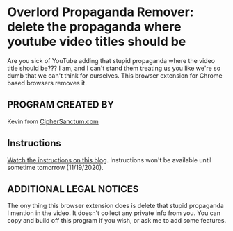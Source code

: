 # Overlord Propaganda Remover: delete the propaganda where youtube video titles should be
Are you sick of YouTube adding that stupid propaganda where the video title should be???
I am, and I can't stand them treating us you like we're so dumb that we can't think for ourselves.
This browser extension for Chrome based browsers removes it.

## PROGRAM CREATED BY
Kevin from [CipherSanctum.com](https://CipherSanctum.com/)

## Instructions
[Watch the instructions on this blog](https://CipherSanctum.com/blog/2020/11/19/overlord-propaganda-remover-free-chrome-extension-remove-delete-annoying-html-content-youtube-edit-web-page-addon/). Instructions won't be available until sometime tomorrow (11/19/2020).

## ADDITIONAL LEGAL NOTICES
The ony thing this browser extension does is delete that stupid propaganda I mention in the video. It doesn't collect any private info from you. You can copy and build off this program if you wish, or ask me to add some features.
